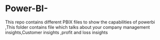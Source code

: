 # Power-BI-
This repo contains different  PBIX files to show the capabilities of powerbi ,This folder contains file which talks about your company management insights,Customer  insights ,profit and loss insights 
